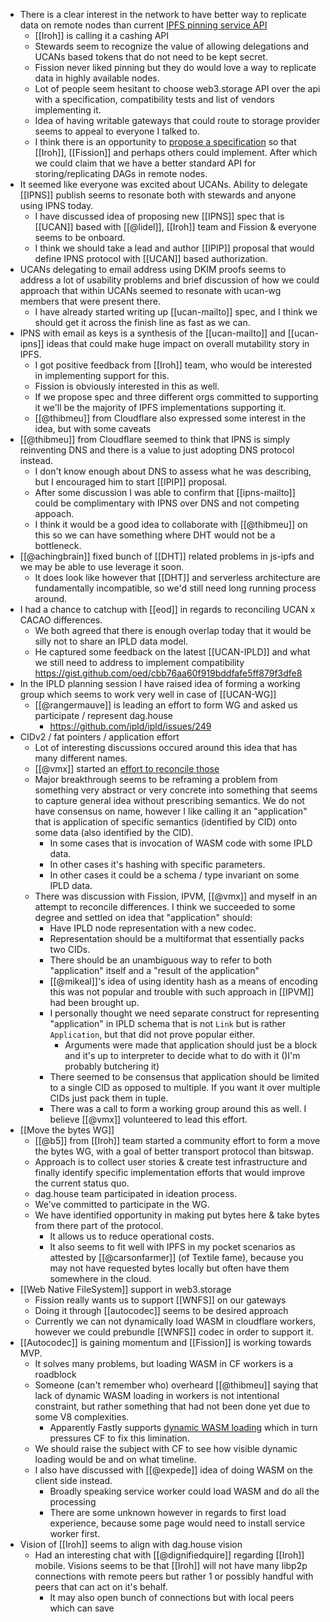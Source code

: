 - There is a clear interest in the network to have better way to replicate data on remote nodes than current [IPFS pinning service API](https://ipfs.github.io/pinning-services-api-spec/)
	- [[Iroh]] is calling it a cashing API
	- Stewards seem to recognize the value of allowing delegations and UCANs based tokens that do not need to be kept secret.
	- Fission never liked pinning but they do would love a way to replicate data in highly available nodes.
	- Lot of people seem hesitant to choose web3.storage API over the api with a specification, compatibility tests and list of vendors implementing it.
	- Idea of having writable gateways that could route to storage provider seems to appeal to everyone I talked to.
	- I think there is an opportunity to [propose a specification](https://github.com/ipfs/specs/) so that [[Iroh]], [[Fission]] and perhaps others could implement. After which we could claim that we have a better standard API for storing/replicating DAGs in remote nodes.
- It seemed like everyone was excited about UCANs. Ability to delegate [[IPNS]] publish seems to resonate both with stewards and anyone using IPNS today.
	- I have discussed idea of proposing new [[IPNS]] spec that is [[UCAN]] based with [[@lidel]], [[Iroh]] team and Fission & everyone seems to be onboard.
	- I think we should take a lead and author [[IPIP]] proposal that would define IPNS protocol with [[UCAN]] based authorization.
- UCANs delegating to email address using DKIM proofs seems to address a lot of usability problems and brief discussion of how we could approach that within UCANs seemed to resonate with ucan-wg members that were present there.
	- I have already started writing up [[ucan-mailto]] spec, and I think we should get it across the finish line as fast as we can.
- IPNS with email as keys is a synthesis of the [[ucan-mailto]] and [[ucan-ipns]] ideas that could make huge impact on overall mutability story in IPFS.
	- I got positive feedback from [[Iroh]] team, who would be interested in implementing support for this.
	- Fission is obviously interested in this as well.
	- If we propose spec and three different orgs committed to supporting it we'll be the majority of IPFS implementations supporting it.
	- [[@thibmeu]] from Cloudflare also expressed some interest in the idea, but with some caveats
- [[@thibmeu]] from Cloudflare seemed to think that IPNS is simply reinventing DNS and there is a value to just adopting DNS protocol instead.
	- I don't know enough about DNS to assess what he was describing, but I encouraged him to start [[IPIP]] proposal.
	- After some discussion I was able to confirm that [[ipns-mailto]] could be complimentary with IPNS over DNS and not competing appoach.
	- I think it would be a good idea to collaborate with [[@thibmeu]] on this so we can have something where DHT would not be a bottleneck.
- [[@achingbrain]] fixed bunch of [[DHT]] related problems in js-ipfs and we may be able to use leverage it soon.
	- It does look like however that [[DHT]] and serverless architecture are fundamentally incompatible, so we'd still need long running process around.
- I had a chance to catchup with [[eod]] in regards to reconciling UCAN x CACAO differences.
	- We both agreed that there is enough overlap today that it would be silly not to share an IPLD data model.
	- He captured some feedback on the latest [[UCAN-IPLD]] and what we still need to address to implement compatibility https://gist.github.com/oed/cbb76aa60f919bddfafe5ff879f3dfe8
- In the IPLD planning session I have raised idea of forming a working group which seems to work very well in case of [[UCAN-WG]]
	- [[@rangermauve]] is leading an effort to form WG and asked us participate / represent dag.house
		- https://github.com/ipld/ipld/issues/249
- CIDv2 / fat pointers / application effort
	- Lot of interesting discussions occured around this idea that has many different names.
	- [[@vmx]] started an [effort to reconcile those](https://hackmd.io/@vmx/HkoYAr64o)
	- Major breakthrough seems to be reframing a problem from something very abstract or very concrete into something that seems to capture general idea without prescribing semantics. We do not have consensus on name, however I like calling it an "application" that is application of specific semantics (identified by CID) onto some data (also identified by the CID).
		- In some cases that is invocation of WASM code with some IPLD data.
		- In other cases it's hashing with specific parameters.
		- In other cases it could be a schema / type invariant on some IPLD data.
	- There was discussion with Fission, IPVM, [[@vmx]] and myself in an attempt to reconcile differences. I think we succeeded to some degree and settled on idea that "application" should:
		- Have IPLD node representation with a new codec.
		- Representation should be a multiformat that essentially packs two CIDs.
		- There should be an unambiguous way to refer to both "application" itself and a "result of the application"
		- [[@mikeal]]'s idea of using identity hash as a means of encoding this was not popular and trouble with such approach in [[IPVM]] had been brought up.
		- I personally thought we need separate construct for representing "application" in IPLD schema that is not `Link` but is rather `Application`, but that did not prove popular either.
			- Arguments were made that application should just be a block and it's up to interpreter to decide what to do with it ()I'm probably butchering it)
		- There seemed to be consensus that application should be limited to a single CID as opposed to multiple. If you want it over multiple CIDs just pack them in tuple.
		- There was a call to form a working group around this as well. I believe [[@vmx]] volunteered to  lead this effort.
- [[Move the bytes WG]]
	- [[@b5]]  from [[Iroh]] team started a community effort to form a move the bytes WG, with a goal of  better transport protocol than bitswap.
	- Approach is to collect user stories & create test infrastructure and finally identify specific implementation efforts that would improve the current status quo.
	- dag.house team participated in ideation process.
	- We've committed to participate in the WG.
	- We have identified opportunity in making put bytes here & take bytes from there part of the protocol.
		- It allows us to reduce operational costs.
		- It also seems to fit well with IPFS in my pocket scenarios as attested by [[@carsonfarmer]] (of Textile fame), because you may not have requested bytes locally but often have them somewhere in the cloud.
- [[Web Native FileSystem]] support in web3.storage
	- Fission really wants us to support [[WNFS]] on our gateways
	- Doing it through [[autocodec]] seems to be desired approach
	- Currently we can not dynamically load WASM in cloudflare workers, however we could prebundle [[WNFS]] codec in order to support it.
- [[Autocodec]] is gaining momentum and [[Fission]] is working towards MVP.
	- It solves many problems, but loading WASM in CF workers is a roadblock
	- Someone (can't remember who) overheard [[@thibmeu]] saying that lack of dynamic WASM loading in workers is not intentional constraint, but rather something that had not been done yet due to some V8 complexities.
		- Apparently Fastly supports [dynamic WASM loading](https://docs.fastly.com/products/compute-at-edge) which in turn pressures CF to fix this limination.
	- We should raise the subject with CF to see how visible dynamic loading would be and on what timeline.
	- I also have discussed with [[@expede]] idea of doing WASM on the client side instead.
		- Broadly speaking service worker could load WASM and do all the processing
		- There are some unknown however in regards to first load experience, because some page would need to install service worker first.
- Vision of [[Iroh]] seems to align with dag.house vision
	- Had an interesting chat with [[@dignifiedquire]] regarding [[Iroh]] mobile. Visions seems to be that [[Iroh]] will not have many libp2p connections with remote peers but rather 1 or possibly handful with peers that can act on it's behalf.
		- It may also open bunch of connections but with local peers which can save